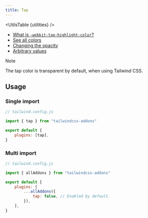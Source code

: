 ```yaml
---
title: Tap
---
```


<script>
	import UtilsTable from '$lib/components/UtilsTable.svelte'
	const utilities = {
		'.tap-<color>': {
			'-webkit-tap-highlight-color': '<value>',
		}
	}
</script>

<UtilsTable {utilities} />

-   [What is `-webkit-tap-highlight-color`?](https://developer.mozilla.org/en-US/docs/Web/CSS/-webkit-tap-highlight-color)
-   [See all colors](https://tailwindcss.com/docs/customizing-colors)
-   [Changing the opacity](https://tailwindcss.com/docs/background-color#changing-the-opacity)
-   [Arbitrary values](https://tailwindcss.com/docs/background-color#arbitrary-values)

> [!NOTE]
> The tap color is transparent by default, when using Tailwind CSS.

## Usage

### Single import

```js
// tailwind.config.js

import { tap } from "tailwindcss-addons"

export default {
    plugins: [tap],
}
```

### Multi import

```js
// tailwind.config.js

import { allAddons } from "tailwindcss-addons"

export default {
    plugins: [
        ...allAddons({
            tap: false, // Enabled by default.
        }),
    ],
}
```
